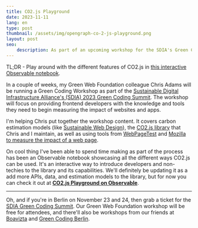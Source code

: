 ```yaml
---
title: CO2.js Playground
date: 2023-11-11
lang: en
type: post
thumbnail: /assets/img/opengraph-co-2-js-playground.png
layout: post
seo:
    description: As part of an upcoming workshop for the SDIA's Green Coding Summit, I've made an interactive CO2.js playground for people to get hands on with the capabilities of our little JavaScript library.
---
```


TL;DR - Play around with the different features of CO2.js in [this interactive Observable notebook](https://observablehq.com/@greenweb/co2-js-playground).

In a couple of weeks, my Green Web Foundation colleague Chris Adams will be running a Green Coding Workshop as part of the [Sustainable Digital Infrastructure Alliance's (SDIA) 2023 Green Coding Summit](https://sdialliance.org/green-coding-summit/2023/). The workshop will focus on providing frontend developers with the knowledge and tools they need to begin measuring the impact of websites and apps.

I'm helping Chris put together the workshop content. It covers carbon estimation models (like [Sustainable Web Design](https://sustainablewebdesign.org/)), the [CO2.js library](https://github.com/thegreenwebfoundation/co2.js) that Chris and I maintain, as well as using tools from [WebPageTest](https://webpagetest.org/) and [Mozilla to measure the impact of a web page](https://fershad.com/writing/co2e-estimates-in-firefox-profiler/).

On cool thing I've been able to spend time making as part of the process has been an Observable notebook showcasing all the different ways CO2.js can be used. It's an interactive way to introduce developers and non-techies to the library and its capabilities. We'll definitely be updating it as a add more APIs, data, and estimation models to the library, but for now you can check it out at [**CO2.js Playground on Observable**](https://observablehq.com/@greenweb/co2-js-playground).

---

Oh, and if you're in Berlin on November 23 and 24, then grab a ticket for the [SDIA Green Coding Summit](https://sdialliance.org/green-coding-summit/2023/). Our Green Web Foundation workshop will be free for attendees, and there'll also be workshops from our friends at [Boavizta](https://boavizta.org/) and [Green Coding Berlin](https://www.green-coding.org/).
